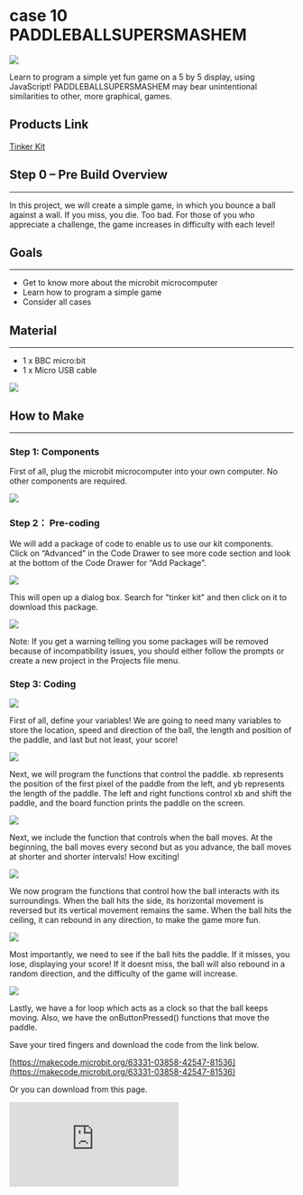 #  case 10 PADDLEBALLSUPERSMASHEM

![](./images/ngNx9A3.jpg)

Learn to program a simple yet fun game on a 5 by 5 display, using JavaScript! PADDLEBALLSUPERSMASHEM may bear unintentional similarities to other, more graphical, games.


## Products Link

[Tinker Kit](https://shop.elecfreaks.com/products/elecfreaks-micro-bit-tinker-kit-without-micro-bit-board?_pos=1&_sid=a3579b340&_ss=r)

## Step 0 – Pre Build Overview
---

In this project, we will create a simple game, in which you bounce a ball against a wall. If you miss, you die. Too bad. For those of you who appreciate a challenge, the game increases in difficulty with each level!


## Goals
---

- Get to know more about the microbit microcomputer
- Learn how to program a simple game
- Consider all cases


## Material
---

- 1 x BBC micro:bit
- 1 x Micro USB cable

![](./images/Im2BXNd.jpg)


## How to Make
---

### Step 1: Components

First of all, plug the microbit microcomputer into your own computer. No other components are required.

![](./images/fqrpqTW.jpg)


### Step 2： Pre-coding

We will add a package of code to enable us to use our kit components. Click on “Advanced” in the Code Drawer to see more code section and look at the bottom of the Code Drawer for “Add Package”.

![](./images/I2L5019.jpg)

This will open up a dialog box. Search for "tinker kit" and then click on it to download this package.

![](./images/8a7kDKF.png)

Note: If you get a warning telling you some packages will be removed because of incompatibility issues, you should either follow the prompts or create a new project in the Projects file menu.


### Step 3: Coding

![](./images/SfkOKmO.png)

First of all, define your variables! We are going to need many variables to store the location, speed and direction of the ball, the length and position of the paddle, and last but not least, your score!

![](./images/oYBRGY9.png)

Next, we will program the functions that control the paddle. xb represents the position of the first pixel of the paddle from the left, and yb represents the length of the paddle. The left and right functions control xb and shift the paddle, and the board function prints the paddle on the screen.

![](./images/lQ0drJR.png)

Next, we include the function that controls when the ball moves. At the beginning, the ball moves every second but as you advance, the ball moves at shorter and shorter intervals! How exciting!

![](./images/c6jUmNb.png)

We now program the functions that control how the ball interacts with its surroundings. When the ball hits the side, its horizontal movement is reversed but its vertical movement remains the same. When the ball hits the ceiling, it can rebound in any direction, to make the game more fun.

![](./images/MrcNyKJ.png)

Most importantly, we need to see if the ball hits the paddle. If it misses, you lose, displaying your score! If it doesnt miss, the ball will also rebound in a random direction, and the difficulty of the game will increase.

![](./images/WIXWKV0.png)

Lastly, we have a for loop which acts as a clock so that the ball keeps moving. Also, we have the onButtonPressed() functions that move the paddle.

Save your tired fingers and download the code from the link below.

[https://makecode.microbit.org/63331-03858-42547-81536](https://makecode.microbit.org/63331-03858-42547-81536)

Or you can download from this page.

<div
    style={{
        position: 'relative',
        paddingBottom: '60%',
        overflow: 'hidden',
    }}
>
    <iframe
        src="https://makecode.microbit.org/63331-03858-42547-81536"
        frameborder="0"
        sandbox="allow-popups allow-forms allow-scripts allow-same-origin"
        style={{
            position: 'absolute',
            width: '100%',
            height: '100%',
        }}
    />
</div>


### Step 4: Using It

![](./images/yARLugY.jpg)

Just connect the microcontroller to your computer, and run the program! Easy!

![](./images/cV3q2Ar.jpg)

If you score more than 12 points, you will be rewarded with a smiley face! Otherwise, the program may not be very pleased…

### Step 5: Success!

Voila! You have now programmed PADDLEBALLSUPERSMASHEM on a 5 by 5 display. You should be proud of yourself.
